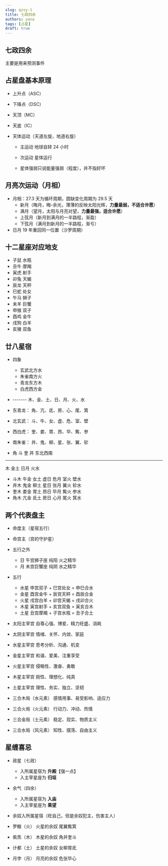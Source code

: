 ```yaml
---
slug: qzsy-1
title: 七政四余
authors: yana
tags: [占星]
draft: true
---
```


## 七政四余

主要是用来预测事件

## 占星盘基本原理

- 上升点（ASC）
- 下降点（DSC）
- 天顶（MC）
- 天底（IC）

- 天体运动（天道左旋，地道右旋）

  - 主运动 地球自转 24 小时
  - 次运动 星体运行

  - 星体强弱只说能量强弱（程度），并不指好坏

## 月亮次运动（月相）

- 月相：27.3 天为循环周期，圆缺变化周期为 29.5 天
  - 新月（晦月，晦-余光，薄薄的反映太阳光辉，**力量最弱，不适合许愿**）
  - 满月（望月，太阳与月亮对望，**力量最强，适合许愿**）
  - 上弦月（新月到满月的一半路程，渐盈）
  - 下弦月（满月到新月的一半路程，渐亏）
- 日月 19 年重回同一位置（沙罗周期）

## 十二星座对应地支

- 子鼠 水瓶
- 丑牛 摩羯
- 寅虎 射手
- 卯兔 天蝎
- 辰龙 天秤
- 巳蛇 处女
- 午马 狮子
- 未羊 巨蟹
- 申猴 双子
- 酉鸡 金牛
- 戌狗 白羊
- 亥猪 双鱼

## 廿八星宿

- 四象

  - 玄武北方水
  - 朱雀南方火
  - 青龙东方木
  - 白虎西方金

- ------- 木、金、土、日、月、火、水
- 东青龙： 角、亢、氐、房、心、尾、箕
- 北玄武： 斗、牛、女、虚、危、室、壁
- 西白虎： 奎、娄、胃、昂、毕、觜、参
- 南朱雀： 井、鬼、柳、星、张、翼、轸

- 角 斗 奎 井 东北西南

---

木 金土 日月 火水

- 斗木 牛金 女土 虚日 危月 室火 壁水
- 井木 鬼金 柳土 星日 张月 翼火 轸水
- 奎木 娄金 胃土 昂日 毕月 觜火 参水
- 角木 亢金 氐土 房日 心月 尾火 箕水

## 两个代表盘主

- 命度主（星宿五行）
- 命宫主（宫的守护星）

- 五行之外

  - 日 午宫狮子座 纯阳 火之精华
  - 月 未宫巨蟹座 纯阴 水之精华

- 五行

  - 水星 申宫双子 + 巳宫处女 = 申巳合水
  - 金星 酉宫金牛 + 辰宫天秤 = 酉辰合金
  - 火星 戌宫白羊 + 卯宫天蝎 = 戌卯合火
  - 木星 寅宫射手 + 亥宫双鱼 = 寅亥合木
  - 土星 丑宫摩羯 + 子宫水瓶 = 丑子合土

- 太阳主宰宫 自尊心强、博爱、精力旺盛、消耗
- 太阴主宰宫 情绪、关怀、内敛、家庭

- 水星主宰宫 思考分析、沟通、机变
- 金星主宰宫 和谐、爱美、注重享受
- 火星主宰宫 侵略性、激奋、勇敢
- 木星主宰宫 刚性、理想化、纯真
- 土星主宰宫 理性、务实、独立、坚韧

- 三合木局（水元素） 感情用事、易受影响、适应力
- 三合火局（火元素） 行动力、冲动、热情
- 三合金局（土元素） 稳定、现实、物质主义
- 三合水局（风元素） 知性、摆荡、自由主义

## 星缠喜忌

- 政星（七政）

  - 入所属星宿为 **升殿**【强一点】
  - 入主宰星座为 **归垣**

- 余气（四余）

  - 入所属星宿为 **入庙**
  - 入主宰星座为 **乘望**

- 余奴入所属星宿（旺自己，但是余奴犯主，伤害主人）
- 罗睺（火） 火星的余奴 尾翼觜箕
- 紫炁（木） 木星的余奴 角井奎斗
- 计都（土） 土星的余奴 女柳胃氐
- 月孛（月） 月亮的余奴 危张毕心
